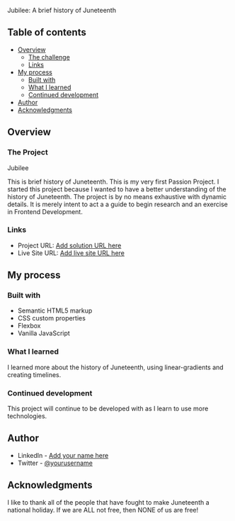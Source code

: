 Jubilee: A brief history of Juneteenth

## Table of contents

- [Overview](#overview)
  - [The challenge](#the-challenge)
  - [Links](#links)
- [My process](#my-process)
  - [Built with](#built-with)
  - [What I learned](#what-i-learned)
  - [Continued development](#continued-development)
- [Author](#author)
- [Acknowledgments](#acknowledgments)

## Overview

### The Project

Jubilee

This is brief history of Juneteenth.  This is my very first Passion Project.  I started this project because I wanted to have a better understanding of the history of Juneteenth.  The project is by no means exhaustive with dynamic details.  It is merely intent to act a a guide to begin research and an exercise in Frontend Development.  



### Links

- Project URL: [Add solution URL here](https://github.com/Pia007/Jubilee)
- Live Site URL: [Add live site URL here](https:////pia007.github.io/Jubilee/)

## My process

### Built with

- Semantic HTML5 markup
- CSS custom properties
- Flexbox
- Vanilla JavaScript


### What I learned

I learned more about the history of Juneteenth, using linear-gradients and creating timelines.


### Continued development

This project will continue to be developed with as I learn to use more technologies.


## Author

- LinkedIn - [Add your name here](https://www.linkedin.com/in/pia-torain-dev)
- Twitter - [@yourusername](https://www.twitter.com/FeenixRizn)

## Acknowledgments

I like to thank all of the people that have fought to make Juneteenth a national holiday. If we are ALL not free, then NONE of us are free!


